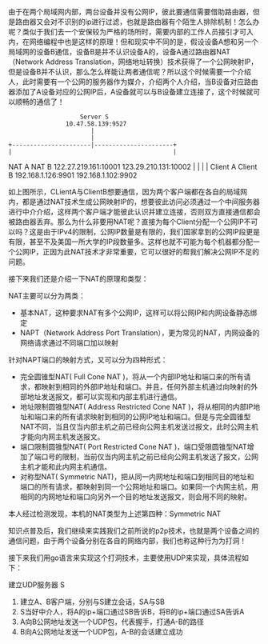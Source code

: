 由于在两个局域网内部，两台设备并没有公网IP，彼此要通信需要借助路由器，但是路由器又会对不识别的ip进行过滤，也就是路由器有个陌生人排除机制！怎么办呢？类似于我们去一个安保较为严格的场所时，需要内部的工作人员接引才可入内，在网络编程中也是这样的原理！但和现实中不同的是，假设设备A想和另一个局域网的设备B通信，设备B是并不认识设备A的，设备A通过路由器NAT（Network Address Translation，网络地址转换）技术获得了一个公网映射IP，但是设备B并不认识，那么怎么样能让两者通信呢？所以这个时候需要一个介绍人，此时需要有一个公网的服务器作为媒介，介绍两个人介绍，当B设备对应路由器添加了A设备对应的公网IP后，A设备就可以与B设备建立连接了，这个时候就可以顺畅的通信了！

                        Server S
                    10.47.58.139:9527
                           |
                           |
    +----------------------|----------------------+
    |                                             |
  NAT A                                         NAT B
122.27.219.161:10001                            123.29.210.131:10002
    |                                             |
    |                                             |
 Client A                                      Client B
 192.168.1.126:9901                           192.168.1.102:9902

如上图所示，CLientA与ClientB想要通信，因为两个客户端都在各自的局域网内，都是通过NAT技术生成公网映射IP的，想要彼此访问必须通过一个中间服务器进行中介介绍，这样两个客户端才能彼此认识并建立连接，否则双方直接通信都会被路由器丢弃。那么为什么非要用NAT呢？直接为每个Client分配一个公网IP不可以吗？这是由于IPv4的限制，公网IP数量是有限的，我们国家拿到的公网IP段更是有限，甚至不及美国一所大学的IP段数量多。这样也就不可能为每个机器都分配一个公网IP，正因为此NAT技术才非常重要，它可以很好的帮我们解决公网IP不足的问题。

接下来我们还是介绍一下NAT的原理和类型：

NAT主要可以分为两类：

+ 基本NAT，这种要求NAT有多个公网IP，这样可以将公网IP和内网设备静态绑定
+ NAPT（Network Address Port Translation），更为常见的NAT，内网设备的网络请求通过不同端口加以映射

针对NAPT端口的映射方式，又可以分为四种形式：

+ 完全圆锥型NAT( Full Cone NAT )，将从一个内部IP地址和端口来的所有请求，都映射到相同的外部IP地址和端口。并且，任何外部主机通过向映射的外部地址发送报文，都可以实现和内部主机进行通信。
+ 地址限制圆锥型NAT( Address Restricted Cone NAT )，将从相同的内部IP地址和端口来的所有请求映射到相同的公网IP地址和端口。但是与完全圆锥型NAT不同，当且仅当内部主机之前已经向公网主机发送过报文，此时公网主机才能向内网主机发送报文。
+ 端口限制圆锥型NAT( Port Restricted Cone NAT )，端口受限圆锥型NAT增加了端口号的限制，当前仅当内网主机之前已经向公网主机发送了报文，公网主机才能和此内网主机通信。
+ 对称型NAT( Symmetric NAT)，把从同一内网地址和端口到相同目的地址和端口的所有请求，都映射到同一个公网地址和端口。如果同一个内网主机，用相同的内网地址和端口向另外一个目的地址发送报文，则会用不同的映射。

本人经过检测发现，本机的NAT类型为上述第四种：Symmetric NAT

知识点普及后，我们继续来实践我们之前所说的p2p技术，也就是两个设备之间的通信问题，由于两个设备分别在各自的网络内部，我们也称这种行为为打洞！

接下来我们用go语言来实现这个打洞技术，主要使用UDP来实现，具体流程如下：

建立UDP服务器 S
1. 建立A、B客户端，分别与S建立会话，SA与SB
2. S当好中介人，将A的ip+端口通过SB告诉B，将B的ip+端口通过SA告诉A
3. A向B公网地址发送一个UDP包，代表握手，打通A-B的路径
4. B向A公网地址发送一个UDP包，A-B的会话建立成功
